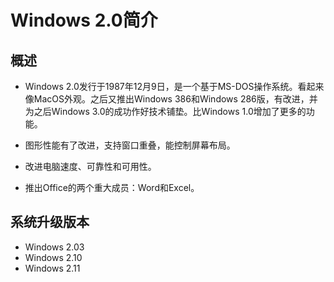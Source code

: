 # Windows 2.0简介

## 概述
* Windows 2.0发行于1987年12月9日，是一个基于MS-DOS操作系统。看起来像MacOS外观。之后又推出Windows 386和Windows 286版，有改进，并为之后Windows 3.0的成功作好技术铺垫。比Windows 1.0增加了更多的功能。

* 图形性能有了改进，支持窗口重叠，能控制屏幕布局。

* 改进电脑速度、可靠性和可用性。

* 推出Office的两个重大成员：Word和Excel。

## 系统升级版本
* Windows 2.03
* Windows 2.10
* Windows 2.11
